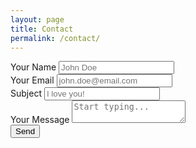 ```yaml
---
layout: page
title: Contact
permalink: /contact/
---
```

<form action="https://formspree.io/aditya@adityab.net" method="POST">
	<div class="form-group">
		<label>Your Name</label>
		<input class="form-control" type="text" name="name" placeholder="John Doe">
	</div>
	<div class="form-group">
		<label>Your Email</label>
		<input class="form-control" type="email" name="email" placeholder="john.doe@email.com">
	</div>
	<div class="form-group">
		<label>Subject</label>
		<input class="form-control" type="text" name="subject" placeholder="I love you!">
	</div>
	<div class="form-group">
		<label>Your Message</label>
		<textarea class="form-control" name="message" placeholder="Start typing..."></textarea>
	</div>
	<input type="text" name="_gotcha" style="display:none" />
	<input type="hidden" name="_format" value="plain" />
	<input type="submit" class="btn btn-primary btn-block" value="Send">
</form>